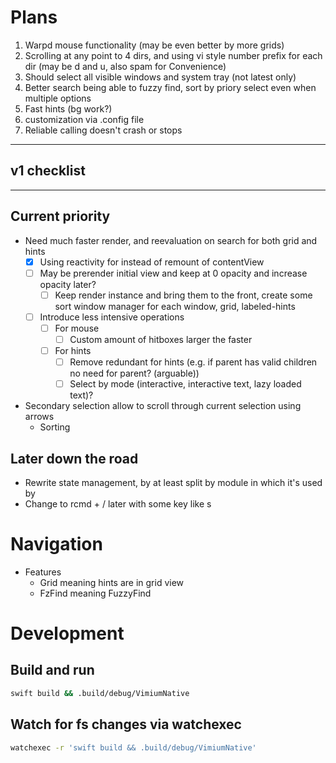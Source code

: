 # Plans

1. Warpd mouse functionality (may be even better by more grids)
2. Scrolling at any point to 4 dirs, and using vi style number prefix for each
   dir (may be d and u, also spam for Convenience)
3. Should select all visible windows and system tray (not latest only)
4. Better search being able to fuzzy find, sort by priory select even when
   multiple options
5. Fast hints (bg work?)
6. customization via .config file
7. Reliable calling doesn't crash or stops

---

## v1 checklist

---

## Current priority

- Need much faster render, and reevaluation on search for both grid and hints
  - [x] Using reactivity for instead of remount of contentView
  - [ ] May be prerender initial view and keep at 0 opacity and increase
        opacity later?
    - [ ] Keep render instance and bring them to the front, create some sort
          window manager for each window, grid, labeled-hints
  - [ ] Introduce less intensive operations
    - [ ] For mouse
      - [ ] Custom amount of hitboxes larger the faster
    - [ ] For hints
      - [ ] Remove redundant for hints (e.g. if parent has valid children no need
            for parent? (arguable))
      - [ ] Select by mode (interactive, interactive text, lazy loaded text)?
- Secondary selection allow to scroll through current selection using arrows
  - Sorting

## Later down the road

- Rewrite state management, by at least split by module in which it's used by
- Change to rcmd + / later with some key like s

# Navigation

- Features
  - Grid meaning hints are in grid view
  - FzFind meaning FuzzyFind

# Development

## Build and run

```sh
swift build && .build/debug/VimiumNative
```

## Watch for fs changes via watchexec

```sh
watchexec -r 'swift build && .build/debug/VimiumNative'
```
